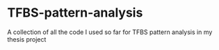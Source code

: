# TFBS-pattern-analysis
A collection of all the code I used so far for TFBS pattern analysis in my thesis project
